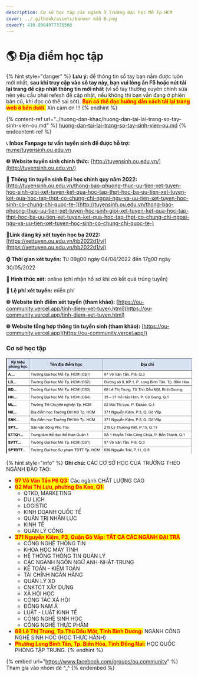 ```yaml
---
description: Cơ sở học tập các ngành ở Trường Đại học Mở Tp.HCM
cover: ../.gitbook/assets/banner mẫu 8.png
coverY: 410.0904977375566
---
```


# 🌎 Địa điểm học tập

{% hint style="danger" %}
**Lưu ý:** để thông tin sổ tay bạn nắm được luôn mới nhất, **sau khi truy cập vào sổ tay này, bạn vui lòng ấn F5 hoặc nút tải lại trang để cập nhật thông tin mới nhất** (vì sổ tay thường xuyên chỉnh sửa nên yêu cầu phải refesh để cập nhật, nếu không thì bạn vẫn đang ở phiên bản cũ, khi đọc có thể sai sót). <mark style="color:red;">**Bạn có thể đọc hướng dẫn cách tải lại trang web ở bên dưới.**</mark> Xin cảm ơn !!!
{% endhint %}

{% content-ref url="../huong-dan-khac/huong-dan-tai-lai-trang-so-tay-sinh-vien-ou.md" %}
[huong-dan-tai-lai-trang-so-tay-sinh-vien-ou.md](../huong-dan-khac/huong-dan-tai-lai-trang-so-tay-sinh-vien-ou.md)
{% endcontent-ref %}

📞 **Inbox Fanpage tư vấn tuyển sinh để được hỗ trợ:** [m.me/tuyensinh.ou.edu.vn](https://m.me/tuyensinh.ou.edu.vn)

**🌐 Website tuyển sinh chính thức:** [http://tuyensinh.ou.edu.vn/](http://tuyensinh.ou.edu.vn/)

🔗 **Thông tin tuyển sinh Đại học chính quy năm 2022:** [http://tuyensinh.ou.edu.vn/thong-bao-phuong-thuc-uu-tien-xet-tuyen-hoc-sinh-gioi-xet-tuyen-ket-qua-hoc-tap-thpt-hoc-ba-uu-tien-xet-tuyen-ket-qua-hoc-tap-thpt-co-chung-chi-ngoai-ngu-va-uu-tien-xet-tuyen-hoc-sinh-co-chung-chi-quoc-te-](http://tuyensinh.ou.edu.vn/thong-bao-phuong-thuc-uu-tien-xet-tuyen-hoc-sinh-gioi-xet-tuyen-ket-qua-hoc-tap-thpt-hoc-ba-uu-tien-xet-tuyen-ket-qua-hoc-tap-thpt-co-chung-chi-ngoai-ngu-va-uu-tien-xet-tuyen-hoc-sinh-co-chung-chi-quoc-te-)

🔗**Link đăng ký xét tuyển học bạ 2022:** [https://xettuyen.ou.edu.vn/hb2022d1/vi](https://xettuyen.ou.edu.vn/hb2022d1/vi)

**⌚ Thời gian xét tuyển:** Từ 09g00 ngày 04/04/2022 đến 17g00 ngày 30/05/2022&#x20;

**📌 Hình thức xét:** online (chỉ nhận hồ sơ khi có kết quả trúng tuyển)

**📌 Lệ phí xét tuyển:** miễn phí

**🌐** **Website tính điểm xét tuyển (tham khảo):** [https://ou-community.vercel.app/tinh-diem-xet-tuyen.html](https://ou-community.vercel.app/tinh-diem-xet-tuyen.html)

**🌐** **Website tổng hợp thông tin tuyển sinh (tham khảo):** [https://ou-community.vercel.app](https://ou-community.vercel.app/)

### Cơ sở học tập

![Cơ sở học tập](<../.gitbook/assets/cơ sở ĐHM.jpg>)

{% hint style="info" %}
**Ghi chú:** CÁC CƠ SỞ HỌC CỦA TRƯỜNG THEO NGÀNH ĐÀO TẠO:&#x20;

* <mark style="color:red;">**97 Võ Văn Tần P6 Q3:**</mark> Các ngành CHẤT LƯỢNG CAO&#x20;
* <mark style="color:red;">**02 Mai Thị Lựu, phường Đa Kao, Q1:**</mark>&#x20;
  * QTKD, MARKETING
  * DU LỊCH
  * LOGISTIC
  * KINH DOANH QUỐC TẾ
  * QUẢN TRỊ NHÂN LỰC
  * KINH TẾ
  * QUẢN LÝ CÔNG&#x20;
* <mark style="color:red;">**371 Nguyễn Kiệm, P3, Quận Gò Vấp: TẤT CẢ CÁC NGÀNH ĐẠI TRÀ**</mark>
  * CÔNG NGHỆ THÔNG TIN
  * KHOA HỌC MÁY TÍNH
  * HỆ THỐNG THÔNG TIN QUẢN LÝ
  * CÁC NGÀNH NGÔN NGỮ ANH-NHẬT-TRUNG
  * KẾ TOÁN - KIỂM TOÁN
  * TÀI CHÍNH NGÂN HÀNG
  * QUẢN LÝ XD
  * CNKTCT XÂY DỰNG
  * XÃ HỘI HỌC
  * CÔNG TÁC XÃ HỘI
  * ĐÔNG NAM Á
  * LUẬT - LUẬT KINH TẾ
  * CÔNG NGHỆ SINH HỌC
  * CÔNG NGHỆ THỰC PHẨM&#x20;
* <mark style="color:red;">**68 Lê Thị Trung, Tp.Thủ Dầu Một, Tỉnh Bình Dương:**</mark> NGÀNH CÔNG NGHỆ SINH HỌC (HỌC THỰC HÀNH)&#x20;
* <mark style="color:red;">**Phường Long Bình Tân, Tp. Biên Hòa, Tỉnh Đồng Nai:**</mark> HỌC QUỐC PHÒNG TẬP TRUNG.
{% endhint %}

{% embed url="https://www.facebook.com/groups/ou.community" %}
Tham gia vào nhóm đê ^\_^
{% endembed %}
